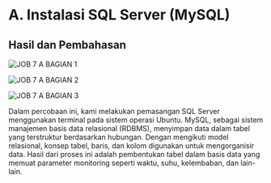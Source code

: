 # A. Instalasi SQL Server (MySQL)

## Hasil dan Pembahasan 

![JOB 7 A BAGIAN 1](https://github.com/fikarock/Laporan_Embedded/assets/110397697/b30ccf94-7ed8-49ec-8a3b-7fbb4be50fa4)

![JOB 7 A BAGIAN 2](https://github.com/fikarock/Laporan_Embedded/assets/110397697/63334199-9aa3-473d-8d8f-2b9d46856806)

![JOB 7 A BAGIAN 3](https://github.com/fikarock/Laporan_Embedded/assets/110397697/5e340b7a-30cc-4dbc-9827-a22338f9da23)

Dalam percobaan ini, kami melakukan pemasangan SQL Server menggunakan terminal pada sistem operasi Ubuntu. MySQL, sebagai sistem manajemen basis data relasional (RDBMS), menyimpan data dalam tabel yang terstruktur berdasarkan hubungan. Dengan mengikuti model relasional, konsep tabel, baris, dan kolom digunakan untuk mengorganisir data. Hasil dari proses ini adalah pembentukan tabel dalam basis data yang memuat parameter monitoring seperti waktu, suhu, kelembaban, dan lain-lain.
